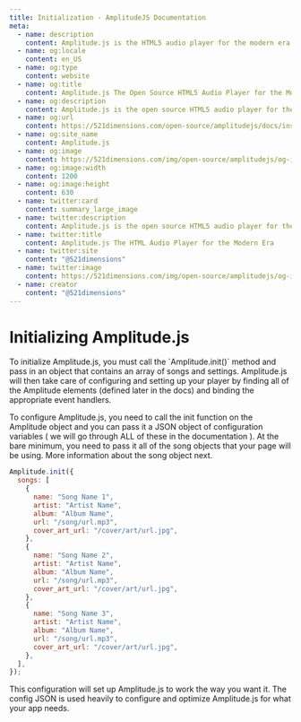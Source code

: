 ```yaml
---
title: Initialization - AmplitudeJS Documentation
meta:
  - name: description
    content: Amplitude.js is the HTML5 audio player for the modern era. Using no dependencies, take control of the browser and design a web audio player the way you want it to look.
  - name: og:locale
    content: en_US
  - name: og:type
    content: website
  - name: og:title
    content: Amplitude.js The Open Source HTML5 Audio Player for the Modern Era
  - name: og:description
    content: Amplitude.js is the open source HTML5 audio player for the modern era. Using no dependencies, take control of the browser and design an audio player the way you want it to look.
  - name: og:url
    content: https://521dimensions.com/open-source/amplitudejs/docs/installation/initialization
  - name: og:site_name
    content: Amplitude.js
  - name: og:image
    content: https://521dimensions.com/img/open-source/amplitudejs/og-image-amplitudejs.png
  - name: og:image:width
    content: 1200
  - name: og:image:height
    content: 630
  - name: twitter:card
    content: summary_large_image
  - name: twitter:description
    content: Amplitude.js is the open source HTML5 audio player for the modern era. Using no dependencies, take control of the browser and design an audio player the way you want it to look. Available for free on Github.
  - name: twitter:title
    content: Amplitude.js The HTML Audio Player for the Modern Era
  - name: twitter:site
    content: "@521dimensions"
  - name: twitter:image
    content: https://521dimensions.com/img/open-source/amplitudejs/og-image-amplitudejs.png
  - name: creator
    content: "@521dimensions"
---
```


# Initializing Amplitude.js

<carbon-ads/>
To initialize Amplitude.js, you must call the `Amplitude.init()` method and pass in an object that contains an array of songs and settings. Amplitude.js will then take care of configuring and setting up your player by finding all of the Amplitude elements (defined later in the docs) and binding the appropriate event handlers.

To configure Amplitude.js, you need to call the init function on the Amplitude object and you can pass it a JSON object of configuration variables ( we will go through ALL of these in the documentation ). At the bare minimum, you need to pass it all of the song objects that your page will be using. More information about the song object next.

```javascript
Amplitude.init({
  songs: [
    {
      name: "Song Name 1",
      artist: "Artist Name",
      album: "Album Name",
      url: "/song/url.mp3",
      cover_art_url: "/cover/art/url.jpg",
    },
    {
      name: "Song Name 2",
      artist: "Artist Name",
      album: "Album Name",
      url: "/song/url.mp3",
      cover_art_url: "/cover/art/url.jpg",
    },
    {
      name: "Song Name 3",
      artist: "Artist Name",
      album: "Album Name",
      url: "/song/url.mp3",
      cover_art_url: "/cover/art/url.jpg",
    },
  ],
});
```

This configuration will set up Amplitude.js to work the way you want it. The config JSON is used heavily to configure and optimize Amplitude.js for what your app needs.
